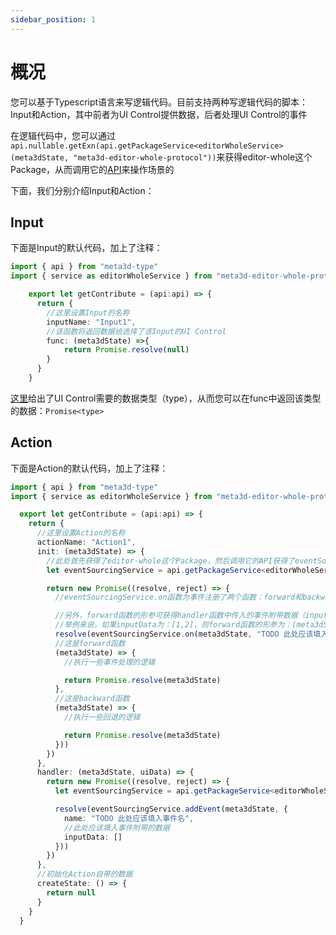 ```yaml
---
sidebar_position: 1
---
```


# 概况

您可以基于Typescript语言来写逻辑代码。目前支持两种写逻辑代码的脚本：Input和Action，其中前者为UI Control提供数据，后者处理UI Control的事件

在逻辑代码中，您可以通过```api.nullable.getExn(api.getPackageService<editorWholeService>(meta3dState, "meta3d-editor-whole-protocol"))```来获得editor-whole这个Package，从而调用它的[API](写代码-参考-Package的API)来操作场景的


下面，我们分别介绍Input和Action：

## Input


下面是Input的默认代码，加上了注释：
```ts
import { api } from "meta3d-type"
import { service as editorWholeService } from "meta3d-editor-whole-protocol/src/service/ServiceType"

    export let getContribute = (api:api) => {
      return {
        //这里设置Input的名称
        inputName: "Input1",
        //该函数将返回数据给选择了该Input的UI Control
        func: (meta3dState) =>{
            return Promise.resolve(null)
        }
      }
    }
```

[这里](TODO)给出了UI Control需要的数据类型（type），从而您可以在func中返回该类型的数据：```Promise<type>```




## Action


下面是Action的默认代码，加上了注释：
```ts
import { api } from "meta3d-type"
import { service as editorWholeService } from "meta3d-editor-whole-protocol/src/service/ServiceType"

  export let getContribute = (api:api) => {
    return {
      //这里设置Action的名称
      actionName: "Action1",
      init: (meta3dState) => {
        //此处首先获得了editor-whole这个Package，然后调用它的API获得了eventSourcing这个子Package，它实现了事件溯源
        let eventSourcingService = api.getPackageService<editorWholeService>(meta3dState, "meta3d-editor-whole-protocol").event(meta3dState).eventSourcing(meta3dState)

        return new Promise((resolve, reject) => {
          //eventSourcingService.on函数为事件注册了两个函数：forward和backward，其中前者处理了事件，后者用于Redo-Undo时执行回退逻辑

          //另外，forward函数的形参可获得handler函数中传入的事件附带数据（inputData）。
          //举例来说，如果inputData为：[1,2]，则forward函数的形参为：(meta3dState, data1, data2)，其中data1=1，data2=2
          resolve(eventSourcingService.on(meta3dState, "TODO 此处应该填入事件名", 0, 
          //这是forward函数
          (meta3dState) => {
            //执行一些事件处理的逻辑

            return Promise.resolve(meta3dState)
          }, 
          //这是backward函数
          (meta3dState) => {
            //执行一些回退的逻辑

            return Promise.resolve(meta3dState)
          }))
        })
      },
      handler: (meta3dState, uiData) => {
        return new Promise((resolve, reject) => {
          let eventSourcingService = api.getPackageService<editorWholeService>(meta3dState, "meta3d-editor-whole-protocol").event(meta3dState).eventSourcing(meta3dState)

          resolve(eventSourcingService.addEvent(meta3dState, {
            name: "TODO 此处应该填入事件名",
            //此处应该填入事件附带的数据
            inputData: []
          }))
        })
      },
      //初始化Action自带的数据
      createState: () => {
        return null
      }
    }
  }
```
